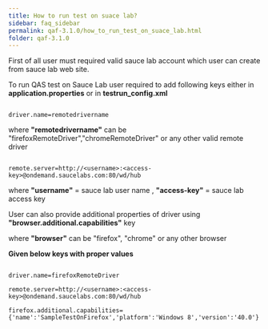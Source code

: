 ```yaml
---
title: How to run test on suace lab?
sidebar: faq_sidebar
permalink: qaf-3.1.0/how_to_run_test_on_suace_lab.html
folder: qaf-3.1.0
---
```



First of all user must required valid sauce lab account which user can create from sauce lab web site.

To run QAS test on Sauce Lab user required to add following keys either in  **application.properties** or in **testrun_config.xml**

```properties

driver.name=remotedrivername

```

where **"remotedrivername"** can be "firefoxRemoteDriver","chromeRemoteDriver"  or any other valid remote driver

```properties

remote.server=http://<username>:<access-key>@ondemand.saucelabs.com:80/wd/hub

```

where **"username"** = sauce lab user name , **"access-key"** = sauce lab access key

User can also provide additional properties of driver using **"browser.additional.capabilities"** key

where **"browser"** can be "firefox", "chrome" or any other browser

**Given below keys with proper values**

```properties

driver.name=firefoxRemoteDriver

remote.server=http://<username>:<access-key>@ondemand.saucelabs.com:80/wd/hub

firefox.additional.capabilities={'name':'SampleTestOnFirefox','platform':'Windows 8','version':'40.0'}

```



